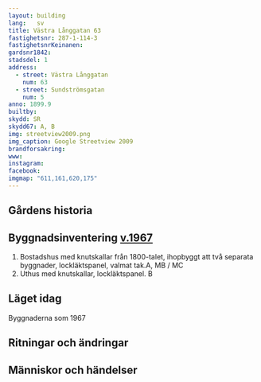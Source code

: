 ```yaml
---
layout: building
lang:   sv
title: Västra Långgatan 63
fastighetsnr: 287-1-114-3
fastighetsnrKeinanen:
gardsnr1842:
stadsdel: 1
address:
  - street: Västra Långgatan
    num: 63
  - street: Sundströmsgatan
    num: 5
anno: 1899.9
builtby:
skydd: SR
skydd67: A, B
img: streetview2009.png
img_caption: Google Streetview 2009
brandforsakring:
www:
instagram:
facebook:
imgmap: "611,161,620,175"
---
```


## Gårdens historia

## Byggnadsinventering <a href="/sources/keinanen_karki.pdf">v.1967</a>
1. Bostadshus med knutskallar från 1800-talet, ihopbyggt att två separata byggnader, lockläktspanel, valmat tak.A, MB / MC
2. Uthus med knutskallar, lockläktspanel. B

## Läget idag
Byggnaderna som 1967

## Ritningar och ändringar

## Människor och händelser
